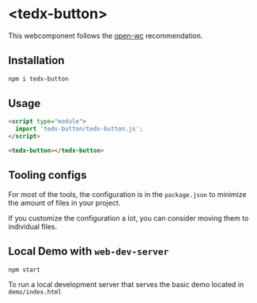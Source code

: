 # \<tedx-button>

This webcomponent follows the [open-wc](https://github.com/open-wc/open-wc) recommendation.

## Installation

```bash
npm i tedx-button
```

## Usage

```html
<script type="module">
  import 'tedx-button/tedx-button.js';
</script>

<tedx-button></tedx-button>
```



## Tooling configs

For most of the tools, the configuration is in the `package.json` to minimize the amount of files in your project.

If you customize the configuration a lot, you can consider moving them to individual files.

## Local Demo with `web-dev-server`

```bash
npm start
```

To run a local development server that serves the basic demo located in `demo/index.html`
